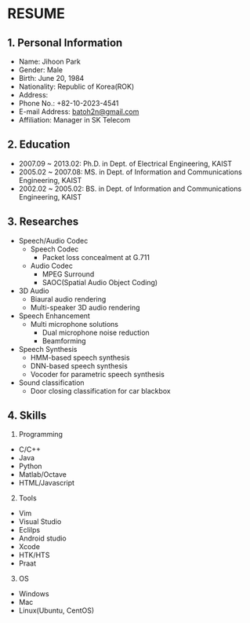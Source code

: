 # RESUME
## 1. Personal Information
+ Name:             Jihoon Park
+ Gender:           Male
+ Birth:            June 20, 1984
+ Nationality:      Republic of Korea(ROK)
+ Address: 
+ Phone             No.: +82-10-2023-4541
+ E-mail Address:   batoh2n@gmail.com
+ Affiliation:      Manager in SK Telecom


## 2. Education
+ 2007.09 ~ 2013.02: Ph.D. in Dept. of Electrical Engineering, KAIST
+ 2005.02 ~ 2007.08: MS. in Dept. of Information and Communications Engineering, KAIST
+ 2002.02 ~ 2005.02: BS. in Dept. of Information and Communications Engineering, KAIST


## 3. Researches
+ Speech/Audio Codec
  + Speech Codec
    + Packet loss concealment at G.711
  + Audio Codec
    + MPEG Surround
    + SAOC(Spatial Audio Object Coding)
+ 3D Audio
  + Biaural audio rendering
  + Multi-speaker 3D audio rendering
+ Speech Enhancement
  + Multi microphone solutions
    + Dual microphone noise reduction
    + Beamforming
+ Speech Synthesis
  + HMM-based speech synthesis
  + DNN-based speech synthesis
  + Vocoder for parametric speech synthesis
+ Sound classification
  + Door closing classification for car blackbox


## 4. Skills
1. Programming
  + C/C++
  + Java
  + Python
  + Matlab/Octave
  + HTML/Javascript
  
2. Tools
  + Vim
  + Visual Studio
  + Eclilps
  + Android studio
  + Xcode
  + HTK/HTS
  + Praat
  
3. OS
  + Windows
  + Mac
  + Linux(Ubuntu, CentOS)
